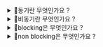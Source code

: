 <details>
<summary>🚧동기란 무엇인가요 ?</summary>
<div markdown="1">

- 메소드를 실행시킴과 `동시에` 반환 값이 기대되는 경우
- 메소드 실행과 반환 값이 끈임 없이 한 번에 이어지는 경우
- <strike> 실행되었을 때 값이 반환되기 전까지는 `blocking` 되어 있다는 것을 의미한다</strike>

</div>
</details>

<details>
<summary>🚧비동기란 무엇인가요 ?</summary>
<div markdown="1">

- 동기가 아닌 방식
- <strike> `blocking`되지 않고 이벤트 큐에 넣거나 백그라운드 스레드에게 해당 task 를 위임하고 바로 다음 코드를 실행하기 때문에 기대되는 값이 바로 반환되지 않는다.</strike>

</div>
</details>

<details>
<summary>🚧blocking은 무엇인가요 ?</summary>
<div markdown="1">

</div>
</details>

<details>
<summary>🚧non blocking은 무엇인가요 ?</summary>
<div markdown="1">

- [reference]
</div>
</details>